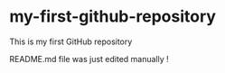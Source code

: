 # my-first-github-repository
This is my first GitHub repository

README.md file was just edited manually !
